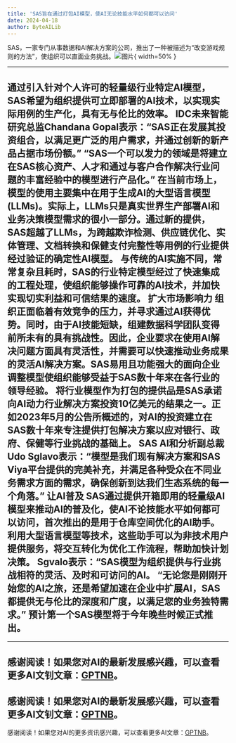 ```yaml
---
title: 'SAS旨在通过打包AI模型，使AI无论技能水平如何都可以访问'
date: 2024-04-18
author: ByteAILib
---
```


SAS，一家专门从事数据和AI解决方案的公司，推出了一种被描述为“改变游戏规则的方法”，使组织可以直面业务挑战。![图片](https://www.artificialintelligence-news.com/wp-content/uploads/sites/9/2024/04/possessed-photography-jIBMSMs4_kA-unsplash.jpg){ width=50% }

---

通过引入针对个人许可的轻量级行业特定AI模型，SAS希望为组织提供可立即部署的AI技术，以实现实际用例的生产化，具有无与伦比的效率。
IDC未来智能研究总监Chandana Gopal表示：“SAS正在发展其投资组合，以满足更广泛的用户需求，并通过创新的新产品占据市场份额。”
“SAS一个可以发力的领域是将建立在SAS核心资产、人才和通过与客户合作解决行业问题的丰富经验中的模型进行产品化。”
在当前市场上，模型的使用主要集中在用于生成AI的大型语言模型 (LLMs)。实际上，LLMs只是真实世界生产部署AI和业务决策模型需求的很小一部分。通过新的提供，SAS超越了LLMs，为跨越欺诈检测、供应链优化、实体管理、文档转换和保健支付完整性等用例的行业提供经过验证的确定性AI模型。
与传统的AI实施不同，常常复杂且耗时，SAS的行业特定模型经过了快速集成的工程处理，使组织能够操作可靠的AI技术，并加快实现切实利益和可信结果的速度。
扩大市场影响力
组织正面临着有效竞争的压力，并寻求通过AI获得优势。同时，由于AI技能短缺，组建数据科学团队变得前所未有的具有挑战性。因此，企业要求在使用AI解决问题方面具有灵活性，并需要可以快速推动业务成果的灵活AI解决方案。SAS易用且功能强大的面向企业调整模型使组织能够受益于SAS数十年来在各行业的领导经验。
将行业模型作为打包的提供品是SAS承诺向AI动力行业解决方案投资10亿美元的结果之一。正如2023年5月的公告所概述的，对AI的投资建立在SAS数十年来专注提供打包解决方案以应对银行、政府、保健等行业挑战的基础上。
SAS AI和分析副总裁Udo Sglavo表示：“模型是我们现有解决方案和SAS Viya平台提供的完美补充，并满足各种受众在不同业务需求方面的需求，确保创新到达我们生态系统的每一个角落。”
让AI普及
SAS通过提供开箱即用的轻量级AI模型来推动AI的普及化，使AI不论技能水平如何都可以访问，首次推出的是用于仓库空间优化的AI助手。利用大型语言模型等技术，这些助手可以为非技术用户提供服务，将交互转化为优化工作流程，帮助加快计划决策。
Sgvalo表示：“SAS模型为组织提供与行业挑战相符的灵活、及时和可访问的AI。
“无论您是刚刚开始您的AI之旅，还是希望加速在企业中扩展AI，SAS都提供无与伦比的深度和广度，以满足您的业务独特需求。”
预计第一个SAS模型将于今年晚些时候正式推出。
---

---
感谢阅读！如果您对AI的最新发展感兴趣，可以查看更多AI文钊文章：[GPTNB](https://gptnb.com)。
---
感谢阅读！如果您对AI的最新发展感兴趣，可以查看更多AI文钊文章：[GPTNB](https://gptnb.com)。
---
感谢阅读！如果您对AI的更多资讯感兴趣，可以查看更多AI文章：[GPTNB](https://gptnb.com)。